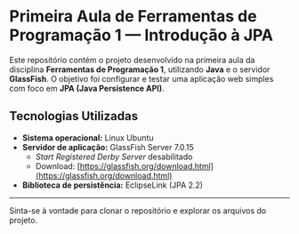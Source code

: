 # Primeira Aula de Ferramentas de Programação 1 — Introdução à JPA

Este repositório contém o projeto desenvolvido na primeira aula da disciplina **Ferramentas de Programação 1**, utilizando **Java** e o servidor **GlassFish**. O objetivo foi configurar e testar uma aplicação web simples com foco em **JPA (Java Persistence API)**.

## Tecnologias Utilizadas

- **Sistema operacional:** Linux Ubuntu  
- **Servidor de aplicação:** GlassFish Server 7.0.15  
  - *Start Registered Derby Server* desabilitado  
  - Download: [https://glassfish.org/download.html](https://glassfish.org/download.html)
- **Biblioteca de persistência:** EclipseLink (JPA 2.2)

---

Sinta-se à vontade para clonar o repositório e explorar os arquivos do projeto.

